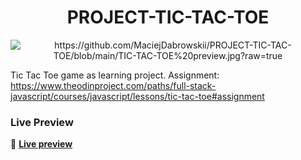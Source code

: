 <div align="center">
 
# PROJECT-TIC-TAC-TOE
 
<img alt="https://github.com/MaciejDabrowskii/PROJECT-TIC-TAC-TOE/blob/main/TIC-TAC-TOE%20preview.jpg?raw=true">
 
</div>
  
Tic Tac Toe game as learning project. 
Assignment: https://www.theodinproject.com/paths/full-stack-javascript/courses/javascript/lessons/tic-tac-toe#assignment



### Live Preview

🔗 <b> [Live preview](https://maciejdabrowskii.github.io/PROJECT-TIC-TAC-TOE/)</b>
